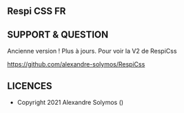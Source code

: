 ## Respi CSS FR


## SUPPORT & QUESTION

Ancienne version  !
Plus à jours. Pour voir la V2 de RespiCss  

https://github.com/alexandre-solymos/RespiCss

## LICENCES

- Copyright 2021 Alexandre Solymos ()
